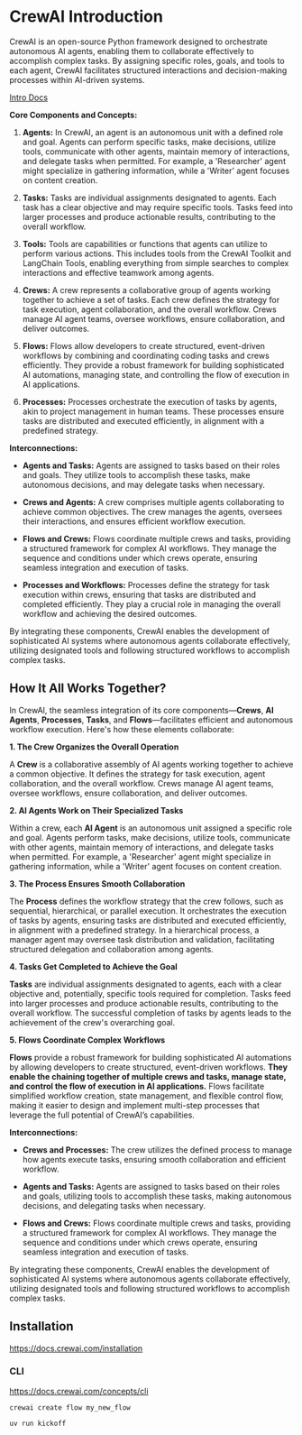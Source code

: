 # CrewAI Introduction

CrewAI is an open-source Python framework designed to orchestrate autonomous AI agents, enabling them to collaborate effectively to accomplish complex tasks. By assigning specific roles, goals, and tools to each agent, CrewAI facilitates structured interactions and decision-making processes within AI-driven systems. 

[Intro Docs](https://docs.crewai.com/introduction)

**Core Components and Concepts:**

1. **Agents:** In CrewAI, an agent is an autonomous unit with a defined role and goal. Agents can perform specific tasks, make decisions, utilize tools, communicate with other agents, maintain memory of interactions, and delegate tasks when permitted. For example, a 'Researcher' agent might specialize in gathering information, while a 'Writer' agent focuses on content creation. 

2. **Tasks:** Tasks are individual assignments designated to agents. Each task has a clear objective and may require specific tools. Tasks feed into larger processes and produce actionable results, contributing to the overall workflow. 

3. **Tools:** Tools are capabilities or functions that agents can utilize to perform various actions. This includes tools from the CrewAI Toolkit and LangChain Tools, enabling everything from simple searches to complex interactions and effective teamwork among agents. 

4. **Crews:** A crew represents a collaborative group of agents working together to achieve a set of tasks. Each crew defines the strategy for task execution, agent collaboration, and the overall workflow. Crews manage AI agent teams, oversee workflows, ensure collaboration, and deliver outcomes. 

5. **Flows:** Flows allow developers to create structured, event-driven workflows by combining and coordinating coding tasks and crews efficiently. They provide a robust framework for building sophisticated AI automations, managing state, and controlling the flow of execution in AI applications. 

6. **Processes:** Processes orchestrate the execution of tasks by agents, akin to project management in human teams. These processes ensure tasks are distributed and executed efficiently, in alignment with a predefined strategy. 

**Interconnections:**

- **Agents and Tasks:** Agents are assigned to tasks based on their roles and goals. They utilize tools to accomplish these tasks, make autonomous decisions, and may delegate tasks when necessary. 

- **Crews and Agents:** A crew comprises multiple agents collaborating to achieve common objectives. The crew manages the agents, oversees their interactions, and ensures efficient workflow execution. 

- **Flows and Crews:** Flows coordinate multiple crews and tasks, providing a structured framework for complex AI workflows. They manage the sequence and conditions under which crews operate, ensuring seamless integration and execution of tasks. 

- **Processes and Workflows:** Processes define the strategy for task execution within crews, ensuring that tasks are distributed and completed efficiently. They play a crucial role in managing the overall workflow and achieving the desired outcomes. 

By integrating these components, CrewAI enables the development of sophisticated AI systems where autonomous agents collaborate effectively, utilizing designated tools and following structured workflows to accomplish complex tasks. 

## How It All Works Together?

In CrewAI, the seamless integration of its core components—**Crews**, **AI Agents**, **Processes**, **Tasks**, and **Flows**—facilitates efficient and autonomous workflow execution. Here's how these elements collaborate:

**1. The Crew Organizes the Overall Operation**

A **Crew** is a collaborative assembly of AI agents working together to achieve a common objective. It defines the strategy for task execution, agent collaboration, and the overall workflow. Crews manage AI agent teams, oversee workflows, ensure collaboration, and deliver outcomes. 

**2. AI Agents Work on Their Specialized Tasks**

Within a crew, each **AI Agent** is an autonomous unit assigned a specific role and goal. Agents perform tasks, make decisions, utilize tools, communicate with other agents, maintain memory of interactions, and delegate tasks when permitted. For example, a 'Researcher' agent might specialize in gathering information, while a 'Writer' agent focuses on content creation. 

**3. The Process Ensures Smooth Collaboration**

The **Process** defines the workflow strategy that the crew follows, such as sequential, hierarchical, or parallel execution. It orchestrates the execution of tasks by agents, ensuring tasks are distributed and executed efficiently, in alignment with a predefined strategy. In a hierarchical process, a manager agent may oversee task distribution and validation, facilitating structured delegation and collaboration among agents. 

**4. Tasks Get Completed to Achieve the Goal**

**Tasks** are individual assignments designated to agents, each with a clear objective and, potentially, specific tools required for completion. Tasks feed into larger processes and produce actionable results, contributing to the overall workflow. The successful completion of tasks by agents leads to the achievement of the crew's overarching goal. 

**5. Flows Coordinate Complex Workflows**

**Flows** provide a robust framework for building sophisticated AI automations by allowing developers to create structured, event-driven workflows. **They enable the chaining together of multiple crews and tasks, manage state, and control the flow of execution in AI applications.** Flows facilitate simplified workflow creation, state management, and flexible control flow, making it easier to design and implement multi-step processes that leverage the full potential of CrewAI’s capabilities. 

**Interconnections:**

- **Crews and Processes:** The crew utilizes the defined process to manage how agents execute tasks, ensuring smooth collaboration and efficient workflow.

- **Agents and Tasks:** Agents are assigned to tasks based on their roles and goals, utilizing tools to accomplish these tasks, making autonomous decisions, and delegating tasks when necessary.

- **Flows and Crews:** Flows coordinate multiple crews and tasks, providing a structured framework for complex AI workflows. They manage the sequence and conditions under which crews operate, ensuring seamless integration and execution of tasks.

By integrating these components, CrewAI enables the development of sophisticated AI systems where autonomous agents collaborate effectively, utilizing designated tools and following structured workflows to accomplish complex tasks. 

## Installation

https://docs.crewai.com/installation

### CLI

https://docs.crewai.com/concepts/cli

    crewai create flow my_new_flow

    uv run kickoff


